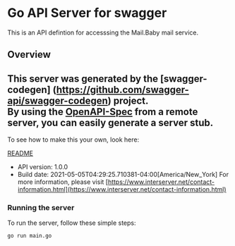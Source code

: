 # Go API Server for swagger

This is an API defintion for accesssing the Mail.Baby mail service.

## Overview
This server was generated by the [swagger-codegen]
(https://github.com/swagger-api/swagger-codegen) project.  
By using the [OpenAPI-Spec](https://github.com/OAI/OpenAPI-Specification) from a remote server, you can easily generate a server stub.  
-

To see how to make this your own, look here:

[README](https://github.com/swagger-api/swagger-codegen/blob/master/README.md)

- API version: 1.0.0
- Build date: 2021-05-05T04:29:25.710381-04:00[America/New_York]
For more information, please visit [https://www.interserver.net/contact-information.html](https://www.interserver.net/contact-information.html)


### Running the server
To run the server, follow these simple steps:

```
go run main.go
```

